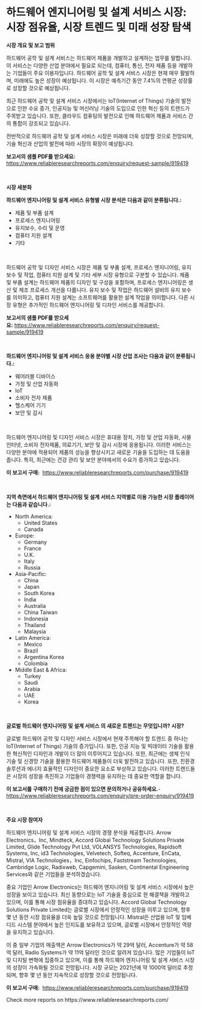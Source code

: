 <p><h1>하드웨어 엔지니어링 및 설계 서비스 시장: 시장 점유율, 시장 트렌드 및 미래 성장 탐색</h1></p><p><strong>시장 개요 및 보고 범위</strong></p>
<p><p>하드웨어 공학 및 설계 서비스는 하드웨어 제품을 개발하고 설계하는 업무를 말합니다. 이 서비스는 다양한 산업 분야에서 필요로 되는데, 컴퓨터, 통신, 전자 제품 등을 개발하는 기업들이 주요 이용자입니다. 하드웨어 공학 및 설계 서비스 시장은 현재 매우 활발하며, 미래에도 높은 성장이 예상됩니다. 이 시장은 예측기간 동안 7.4%의 연평균 성장률로 성장할 것으로 예상됩니다.</p><p>최근 하드웨어 공학 및 설계 서비스 시장에서는 IoT(Internet of Things) 기술의 발전으로 인한 수요 증가, 인공지능 및 머신러닝 기술의 도입으로 인한 혁신 등의 트렌드가 주목받고 있습니다. 또한, 클라우드 컴퓨팅의 발전으로 인해 하드웨어 제품과 서비스 간의 통합이 강조되고 있습니다.</p><p>전반적으로 하드웨어 공학 및 설계 서비스 시장은 미래에 더욱 성장할 것으로 전망되며, 기술 혁신과 산업의 발전에 따라 시장의 확장이 예상됩니다.</p></p>
<p><strong>보고서의 샘플 PDF를 받으세요:</strong> <a href="https://www.reliableresearchreports.com/enquiry/request-sample/919419">https://www.reliableresearchreports.com/enquiry/request-sample/919419</a></p>
<p>&nbsp;</p>
<p><strong>시장 세분화</strong></p>
<p><strong>하드웨어 엔지니어링 및 설계 서비스 유형별 시장 분석은 다음과 같이 분류됩니다.:</strong></p>
<p><ul><li>제품 및 부품 설계</li><li>프로세스 엔지니어링</li><li>유지보수, 수리 및 운영</li><li>컴퓨터 지원 설계</li><li>기타</li></ul></p>
<p>&nbsp;</p>
<p><p>하드웨어 공학 및 디자인 서비스 시장은 제품 및 부품 설계, 프로세스 엔지니어링, 유지 보수 및 작업, 컴퓨터 지원 설계 및 기타 세부 시장 유형으로 구분할 수 있습니다. 제품 및 부품 설계는 하드웨어 제품의 디자인 및 구성을 포함하며, 프로세스 엔지니어링은 생산 및 제조 프로세스 개선을 다룹니다. 유지 보수 및 작업은 하드웨어 설비의 유지 보수를 의미하고, 컴퓨터 지원 설계는 소프트웨어를 활용한 설계 작업을 의미합니다. 다른 시장 유형은 추가적인 하드웨어 엔지니어링 및 디자인 서비스를 제공합니다.</p></p>
<p><strong>보고서의 샘플 PDF를 받으세요:</strong>&nbsp;<a href="https://www.reliableresearchreports.com/enquiry/request-sample/919419">https://www.reliableresearchreports.com/enquiry/request-sample/919419</a></p>
<p>&nbsp;</p>
<p><strong> 하드웨어 엔지니어링 및 설계 서비스 응용 분야별 시장 산업 조사는 다음과 같이 분류됩니다.:</strong></p>
<p><ul><li>웨어러블 디바이스</li><li>가정 및 산업 자동화</li><li>IoT</li><li>소비자 전자 제품</li><li>헬스케어 기기</li><li>보안 및 감시</li></ul></p>
<p>&nbsp;</p>
<p><p>하드웨어 엔지니어링 및 디자인 서비스 시장은 휴대용 장치, 가정 및 산업 자동화, 사물 인터넷, 소비자 전자제품, 의료기기, 보안 및 감시 시장에 응용됩니다. 이러한 서비스는 다양한 분야에 적용되어 제품의 성능을 향상시키고 새로운 기술을 도입하는 데 도움을 줍니다. 특히, 최근에는 건강 관리 및 보안 분야에서의 수요가 증가하고 있습니다.</p></p>
<p><strong>이 보고서 구매:</strong>&nbsp; <a href="https://www.reliableresearchreports.com/purchase/919419">https://www.reliableresearchreports.com/purchase/919419</a></p>
<p>&nbsp;</p>
<p><strong>지역 측면에서 하드웨어 엔지니어링 및 설계 서비스 지역별로 이용 가능한 시장 플레이어는 다음과 같습니다.:</strong></p>
<p><ul>
    <li>
        North America:
        <ul>
            <li>United States</li>
            <li>Canada</li>
        </ul>
    </li>
    <li>
        Europe:
        <ul>
            <li>Germany</li>
            <li>France</li>
            <li>U.K.</li>
            <li>Italy</li>
            <li>Russia</li>
        </ul>
    </li>
    <li>
        Asia-Pacific:
        <ul>
            <li>China</li>
            <li>Japan</li>
            <li>South Korea</li>
            <li>India</li>
            <li>Australia</li>
            <li>China Taiwan</li>
            <li>Indonesia</li>
            <li>Thailand</li>
            <li>Malaysia</li>
        </ul>
    </li>
    <li>
        Latin America:
        <ul>
            <li>Mexico</li>
            <li>Brazil</li>
            <li>Argentina Korea</li>
            <li>Colombia</li>
        </ul>
    </li>
    <li>
        Middle East & Africa:
        <ul>
            <li>Turkey</li>
            <li>Saudi</li>
            <li>Arabia</li>
            <li>UAE</li>
            <li>Korea</li>
        </ul>
    </li>
    </ul></p>
<p>&nbsp;</p>
<p><strong>글로벌 하드웨어 엔지니어링 및 설계 서비스 의 새로운 트렌드는 무엇입니까? 시장?</strong></p>
<p><p>글로벌 하드웨어 공학 및 디자인 서비스 시장에서 현재 주목해야 할 트렌드 중 하나는 IoT(Internet of Things) 기술의 증가입니다. 또한, 인공 지능 및 빅데이터 기술을 활용한 혁신적인 디자인과 개발이 더 많이 이루어지고 있습니다. 또한, 최근에는 생체 인식 기술 및 신경망 기술을 활용한 하드웨어 제품들이 더욱 발전하고 있습니다. 또한, 친환경 솔루션과 에너지 효율적인 디자인이 중요한 요소로 부상하고 있습니다. 이러한 트렌드들은 시장의 성장을 촉진하고 기업들이 경쟁력을 유지하는 데 중요한 역할을 합니다.</p></p>
<p><strong>이 보고서를 구매하기 전에 궁금한 점이 있으면 문의하거나 공유하세요.</strong>- <a href="https://www.reliableresearchreports.com/enquiry/pre-order-enquiry/919419">https://www.reliableresearchreports.com/enquiry/pre-order-enquiry/919419</a></p>
<p>&nbsp;</p>
<p><strong>주요 시장 참여자</strong></p>
<p><p>하드웨어 엔지니어링 및 설계 서비스 시장의 경쟁 분석을 제공합니다. Arrow Electronics，Inc, Mindteck, Accord Global Technology Solutions Private Limited, Glide Technology Pvt Ltd, VOLANSYS Technologies, Rapidsoft Systems, Inc, id3 Technologies, Velvetech, Softeq, Accenture, EnCata, Mistral, VIA Technologies，Inc, Einfochips, Faststream Technologies, Cambridge Logic, Radixweb, Capgemini, Sasken, Continental Engineering Services와 같은 기업들을 분석하겠습니다. </p><p>중요 기업인 Arrow Electronics는 하드웨어 엔지니어링 및 설계 서비스 시장에서 높은 성장을 보이고 있습니다. 최신 동향으로는 IoT 기술을 중심으로 한 해결책을 개발하고 있으며, 이를 통해 시장 점유율을 증대하고 있습니다. Accord Global Technology Solutions Private Limited는 글로벌 시장에서 안정적인 성장을 이루고 있으며, 향후 몇 년 동안 시장 점유율을 더욱 높일 것으로 전망됩니다. Mistral은 산업용 IoT 및 임베디드 시스템 분야에서 높은 인지도를 보유하고 있으며, 글로벌 시장에서 안정적인 역량을 유지하고 있습니다.</p><p>이 중 일부 기업의 매출액은 Arrow Electronics가 약 29억 달러, Accenture가 약 58억 달러, Radio Systems가 약 11억 달러인 것으로 알려져 있습니다. 많은 기업들이 IoT 및 디지털 변혁에 집중하고 있으며, 이를 통해 하드웨어 엔지니어링 및 설계 서비스 시장의 성장이 가속화될 것으로 전망됩니다. 시장 규모는 2021년에 약 1000억 달러로 추정되며, 향후 몇 년 동안 지속적으로 성장할 것으로 전망됩니다.</p></p>
<p><strong>이 보고서 구매:</strong>&nbsp;&nbsp;<a href="https://www.reliableresearchreports.com/purchase/919419">https://www.reliableresearchreports.com/purchase/919419</a></p>
<p>Check more reports on https://www.reliableresearchreports.com/</p>
